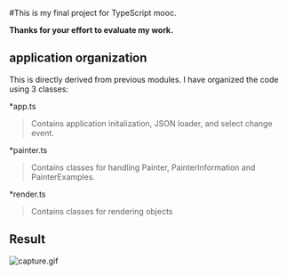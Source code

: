 #This is my final project for TypeScript mooc.

**Thanks for your effort to evaluate my work.**

## application organization
This is directly derived from previous modules. I have organized the code using 3 classes:

*app.ts
>  Contains application initalization, JSON loader, and select change event.

*painter.ts
>  Contains classes for handling Painter, PainterInformation and PainterExamples.

*render.ts
>  Contains classes for rendering objects


## Result

![capture.gif](https://github.com/simulot/edx-DEV201x-TypeScript-FinalProject/blob/master/capture.gif)
